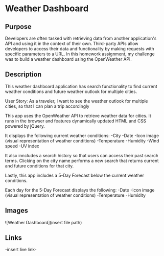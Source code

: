 # Weather Dashboard

## Purpose
Developers are often tasked with retrieving data from another application's API and using it in the context of their own. Third-party APIs allow developers to access their data and functionality by making requests with specific parameters to a URL. In this homework assignment, my challenge was to build a weather dashboard using the OpenWeather API.

## Description
This weather dashboard application has search functionality to find current weather conditions and future weather outlook for multiple cities.

User Story:
As a traveler, I want to see the weather outlook for multiple cities, so that I can plan a trip accordingly

This app uses the OpenWeather API to retrieve weather data for cities. It runs in the browser and features dynamically updated HTML and CSS powered by jQuery.

It displays the following current weather conditions:
-City
-Date
-Icon image (visual representation of weather conditions)
-Temperature
-Humidity
-Wind speed
-UV index


It also inncludes a search history so that users can access their past search terms. Clicking on the city name performs a new search that returns current and future conditions for that city.

Lastly, this app includes a 5-Day Forecast below the current weather conditions.

Each day for the 5-Day Forecast displays the following:
-Date
-Icon image (visual representation of weather conditions)
-Temperature
-Humidity

## Images

![Weather Dashboard](insert file path)

## Links

-insert live link-